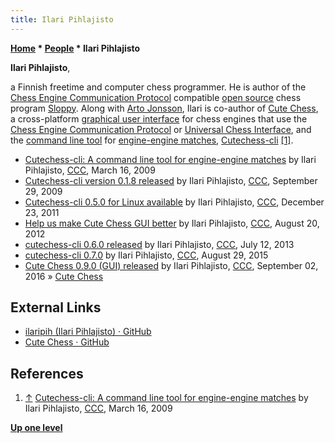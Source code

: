 ```yaml
---
title: Ilari Pihlajisto
---
```

**[Home](Home "Home") \* [People](People "People") \* Ilari Pihlajisto**


**Ilari Pihlajisto**,  

a Finnish freetime and computer chess programmer. He is author of the [Chess Engine Communication Protocol](Chess_Engine_Communication_Protocol "Chess Engine Communication Protocol") compatible [open source](Category:Open_Source "Category:Open Source") chess program [Sloppy](Sloppy "Sloppy"). Along with [Arto Jonsson](index.php?title=Arto_Jonsson&action=edit&redlink=1 "Arto Jonsson (page does not exist)"), Ilari is co-author of [Cute Chess](Cute_Chess "Cute Chess"), a cross-platform [graphical user interface](GUI "GUI") for chess engines that use the [Chess Engine Communication Protocol](Chess_Engine_Communication_Protocol "Chess Engine Communication Protocol") or [Universal Chess Interface](UCI "UCI"), and the [command line tool](CLI "CLI") for [engine-engine matches](Engine_Testing#Matches "Engine Testing"), [Cutechess-cli](Cutechess-cli "Cutechess-cli") <a id="cite-note-1" href="#cite-ref-1">[1]</a>. 






* [Cutechess-cli: A command line tool for engine-engine matches](http://www.talkchess.com/forum/viewtopic.php?t=27024) by Ilari Pihlajisto, [CCC](CCC "CCC"), March 16, 2009
* [Cutechess-cli version 0.1.8 released](http://www.talkchess.com/forum/viewtopic.php?topic_view=threads&p=293506&t=27024) by Ilari Pihlajisto, [CCC](CCC "CCC"), September 29, 2009
* [Cutechess-cli 0.5.0 for Linux available](http://www.talkchess.com/forum/viewtopic.php?t=41565) by Ilari Pihlajisto, [CCC](CCC "CCC"), December 23, 2011
* [Help us make Cute Chess GUI better](http://talkchess.com/forum3/viewtopic.php?t=44843) by Ilari Pihlajisto, [CCC](CCC "CCC"), August 20, 2012
* [cutechess-cli 0.6.0 released](http://www.talkchess.com/forum/viewtopic.php?t=48626) by Ilari Pihlajisto, [CCC](CCC "CCC"), July 12, 2013
* [cutechess-cli 0.7.0](http://www.talkchess.com/forum/viewtopic.php?t=57406&start=14) by Ilari Pihlajisto, [CCC](CCC "CCC"), August 29, 2015
* [Cute Chess 0.9.0 (GUI) released](http://www.talkchess.com/forum/viewtopic.php?t=61308) by Ilari Pihlajisto, [CCC](CCC "CCC"), September 02, 2016 » [Cute Chess](Cute_Chess "Cute Chess")


## External Links


* [ilaripih (Ilari Pihlajisto) · GitHub](https://github.com/ilaripih)
* [Cute Chess · GitHub](https://github.com/cutechess)


## References


1. <a id="cite-ref-1" href="#cite-note-1">↑</a> [Cutechess-cli: A command line tool for engine-engine matches](http://www.talkchess.com/forum/viewtopic.php?t=27024) by Ilari Pihlajisto, [CCC](CCC "CCC"), March 16, 2009

**[Up one level](People "People")**







 
